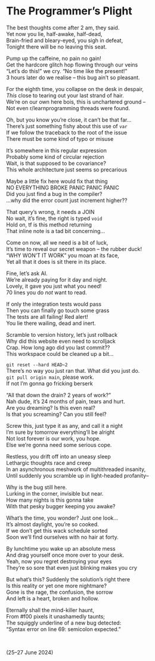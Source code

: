 # The Programmer’s Plight
<!-- #SQUARK live!
  | title = The Programmer’s Plight
  | dest = poetry/the-programmers-plight
  | date = 2024 July 27
  | index = poetry / dev
  | shard = #index / funny
-->  

The best thoughts come after 2 am, they said.  
Yet now you lie, half-awake, half-dead,  
Brain-fried and bleary-eyed, you sigh in defeat,  
Tonight there will be no leaving this seat.  

Pump up the caffeine, no pain no gain!  
Get the hardcore glitch hop flowing through our veins  
“Let’s do this!” we cry. “No time like the present!”  
3 hours later do we realise – this bug ain’t so pleasant.  

For the eighth time, you collapse on the desk in despair,  
*This* close to tearing out your last strand of hair.  
We’re on our own here bois, this is unchartered ground –  
Not even r/learnprogramming threads were found.  

Oh, but you know you’re close, it can’t be that far...  
There’s just something fishy about this use of `var`  
If we follow the traceback to the root of the issue  
There must be some kind of typo or misuse  

It’s somewhere in this regular expression  
Probably some kind of circular rejection  
Wait, is that supposed to be covariance?  
This whole architecture just seems so precarious  

Maybe a little fix here would fix that thing  
NO EVERYTHING BROKE PANIC PANIC PANIC  
Did you just find a bug in the compiler?  
...why did the error count just increment higher??  

That query’s wrong, it needs a JOIN  
No wait, it’s fine, the right is typed `void`  
Hold on, tf is this method returning  
That inline note is a tad bit concerning...  

Come on now, all we need is a bit of luck,  
It’s time to reveal our secret weapon – the rubber duck!  
“WHY WON’T IT WORK” you moan at its face,  
Yet all that it does is sit there in its place.  

Fine, let’s ask AI.  
We’re already paying for it day and night.  
Lovely, it gave you just what you need!  
70 lines you do *not* want to read.  

If only the integration tests would pass  
Then you can finally go touch some grass  
The tests are all failing! Red alert!  
You lie there wailing, dead and inert.  

Scramble to version history, let’s just rollback  
Why did this website even need to scrolljack  
Crap. How long ago did you last commit??  
This workspace could be cleaned up a bit...  

`git reset --hard HEAD~2`  
There’s no way you just ran that. What did you just do.  
`git pull origin main`, please work.  
If not I’m gonna go fricking berserk  

“All that down the drain? 2 years of work?”  
Nah dude, it’s 24 months of pain, tears and hurt.  
Are you dreaming? Is this even real?  
Is that you screaming? Can you still feel?  

Screw this, just type it as any, and call it a night  
I’m sure by tomorrow everything’ll be alright  
Not lost forever is our work, you hope.  
Else we’re gonna need some serious cope.  

Restless, you drift off into an uneasy sleep  
Lethargic thoughts race and creep  
In an asynchronous meshwork of multithreaded insanity,  
Until suddenly you scramble up in light-headed profanity–  

Why is the bug still here.  
Lurking in the corner, invisible but near.  
How many nights is this gonna take  
With that pesky bugger keeping you awake?  

What’s the time, you wonder? Just one look...  
It’s almost daylight, you’re so cooked.  
If we don’t get this wack schedule sorted  
Soon we’ll find ourselves with no hair at forty.  

By lunchtime you wake up an absolute mess  
And drag yourself once more over to your desk.  
Yeah, now you regret destroying your eyes  
They’re so sore that even just blinking makes you cry  

But what’s this? Suddenly the solution’s right there  
Is this reality or yet one more nightmare?  
Gone is the rage, the confusion, the sorrow  
And left is a heart, broken and hollow.  

Eternally shall the mind-killer haunt,  
From #f00 pixels it unashamedly taunts;  
The squiggly underline of a new bug detected:  
“Syntax error on line 69: semicolon expected.”  

<!-- #SQUARK leave? -->
<br>

(25–27 June 2024)
<!-- #SQUARK leave. -->


<!-- #SQUARK only?

<style lang="scss">

p {
  font-family: 'Fira Sans', #SQUARK font-body;
}

</style>

     #SQUARK only. -->
